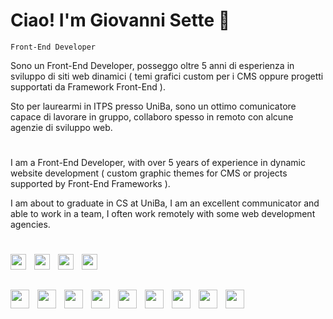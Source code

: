 # Ciao! I'm Giovanni Sette 👋

 

`Front-End Developer`

 

Sono un Front-End Developer, posseggo oltre 5 anni di esperienza in sviluppo di siti web dinamici
( temi grafici custom per i CMS oppure progetti supportati da Framework Front-End ).


Sto per laurearmi in ITPS presso UniBa, sono un ottimo comunicatore capace di lavorare in gruppo, 
collaboro spesso in remoto con alcune agenzie di sviluppo web.

 

#

 

I am a Front-End Developer, with over 5 years of experience in dynamic website development 
( custom graphic themes for CMS or projects supported by Front-End Frameworks ). 


I am about to graduate in CS at UniBa, I am an excellent communicator and able to work in a team, I often work remotely with some web development agencies.

 

#


<div>
<a href="https://www.linkedin.com/in/giovanni-sette/">
<img align="left" alt="" width="25px" style="padding-right:10px" src="https://cdn.jsdelivr.net/gh/devicons/devicon/icons/linkedin/linkedin-original.svg" />
</a>
<a href="https://wa.me/+393921163512">
<img align="left" alt="" width="25px" style="padding-right:10px" src="https://cdn.simpleicons.org/whatsapp/25d366" />
</a>
<a href="https://www.instagram.com/giovsette/">
<img align="left" alt="" width="25px" style="padding-right:10px" src="https://cdn.simpleicons.org/instagram/e95950" />
</a>
<a href="mailto:giovsette.info@gmail.com">
<img align="left" alt="" width="25px" style="padding-right:10px" src="https://cdn.simpleicons.org/gmail/c71610" />
</a>
</div>
<br>

 

#


<div>
<img align="left" alt="" width="30px" style="padding-right:10px" src="https://cdn.jsdelivr.net/gh/devicons/devicon/icons/html5/html5-original.svg" />
<img align="left" alt="" width="30px" style="padding-right:10px" src="https://cdn.jsdelivr.net/gh/devicons/devicon/icons/css3/css3-original.svg" />
<img align="left" alt="" width="30px" style="padding-right:10px" src="https://cdn.jsdelivr.net/gh/devicons/devicon/icons/sass/sass-original.svg" />
<img align="left" alt="" width="30px" style="padding-right:10px" src="https://cdn.simpleicons.org/tailwindcss" />
<img align="left" alt="" width="30px" style="padding-right:10px" src="https://cdn.jsdelivr.net/gh/devicons/devicon/icons/bootstrap/bootstrap-original.svg" />
<img align="left" alt="" width="30px" style="padding-right:10px" src="https://cdn.jsdelivr.net/gh/devicons/devicon/icons/javascript/javascript-original.svg" />
<img align="left" alt="" width="30px" style="padding-right:10px" src="https://cdn.jsdelivr.net/gh/devicons/devicon/icons/react/react-original.svg" />
<img align="left" alt="" width="30px" style="padding-right:10px" src="https://cdn.simpleicons.org/wordpress" />
<img align="left" alt="" width="30px" style="padding-right:10px" src="https://cdn.jsdelivr.net/gh/devicons/devicon/icons/git/git-original.svg" />

</div>
